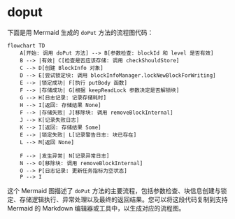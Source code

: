 # doput

下面是用 Mermaid 生成的 `doPut` 方法的流程图代码：

```mermaid
flowchart TD
    A[开始: 调用 doPut 方法] --> B[参数检查: blockId 和 level 是否有效]
    B --> |有效| C[检查是否应该存储: 调用 checkShouldStore]
    C --> D[创建 BlockInfo 对象]
    D --> E[尝试锁定块: 调用 blockInfoManager.lockNewBlockForWriting]
    E --> |锁定成功| F[执行 putBody 函数]
    F --> |存储成功| G[根据 keepReadLock 参数决定是否解锁块]
    G --> H[日志记录: 记录存储耗时]
    H --> I[返回: 存储结果 None]
    F --> |存储失败| J[移除块: 调用 removeBlockInternal]
    J --> K[记录失败日志]
    K --> I[返回: 存储结果 Some]
    E --> |锁定失败| L[记录警告日志: 块已存在]
    L --> M[返回 None]

    F --> |发生异常| N[记录异常日志]
    N --> O[移除块: 调用 removeBlockInternal]
    O --> P[日志记录: 更新任务指标为空状态]
    P --> I
```

这个 Mermaid 图描述了 `doPut` 方法的主要流程，包括参数检查、块信息创建与锁定、存储逻辑执行、异常处理以及最终的返回结果。您可以将这段代码复制到支持 Mermaid 的 Markdown 编辑器或工具中，以生成对应的流程图。
